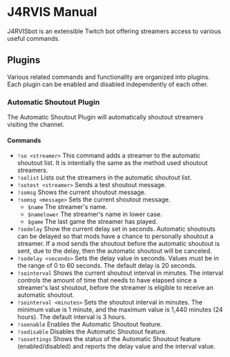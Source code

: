 # J4RVIS Manual

J4RVISbot is an extensible Twitch bot offering streamers access to various useful commands.

## Plugins

Various related commands and functionality are organized into plugins.  Each plugin can be enabled and disabled independently of each other.

### Automatic Shoutout Plugin

The Automatic Shoutout Plugin will automatically shoutout streamers visiting the channel.

#### Commands
* `!so <streamer>` This command adds a streamer to the automatic shoutout list.  It is intentially the same as the method used shoutout streamers. 
* `!solist` Lists out the streamers in the automatic shoutout list.
* `!sotest <streamer>` Sends a test shoutout message.
* `!somsg` Shows the current shoutout message.
* `!somsg <message>` Sets the current shoutout message.
   - `$name` The streamer's name.
   - `$namelower` The streamer's name in lower case.
   - `$game` The last game the streamer has played.
* `!sodelay` Show the current delay set in seconds.  Automatic shoutouts can be delayed so that mods have a chance to personally shoutout a streamer.  If a mod sends the shoutout before the automatic shoutout is sent, due to the delay, then the automatic shoutout will be canceled.
* `!sodelay <seconds>` Sets the delay value in seconds.  Values must be in the range of 0 to 60 seconds.  The default delay is 20 seconds.
* `!sointerval` Shows the current shoutout interval in minutes.  The interval controls the amount of time that needs to have elapsed since a streamer's last shoutout, before the streamer is eligible to receive an automatic shoutout.
* `!sointerval <minutes>` Sets the shoutout interval in minutes. The minimum value is 1 minute, and the maximum value is 1,440 minutes (24 hours).  The default interval is 3 hours.
* `!soenable` Enables the Automatic Shoutout feature.
* `!sodisable` Disables the Automatic Shoutout feature.
* `!sosettings` Shows the status of the Automatic Shoutout feature (enabled/disabled) and reports the delay value and the interval value.
